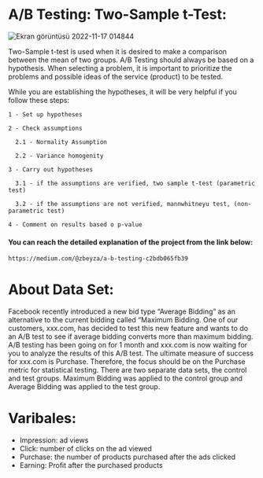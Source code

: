 # A/B Testing: Two-Sample t-Test:

![Ekran görüntüsü 2022-11-17 014844](https://user-images.githubusercontent.com/81737980/202545951-c01bc7c1-f637-4153-85f3-a2e7ecdd8d56.jpg)


Two-Sample t-test is used when it is desired to make a comparison between the mean of two groups. A/B Testing should always be based on a hypothesis. When selecting a problem, it is important to prioritize the problems and possible ideas of the service (product) to be tested.

While you are establishing the hypotheses, it will be very helpful if you follow these steps:

    1 - Set up hypotheses

    2 - Check assumptions

      2.1 - Normality Assumption
  
      2.2 - Variance homogenity
  
    3 - Carry out hypotheses

      3.1 - if the assumptions are verified, two sample t-test (parametric test)
  
      3.2 - if the assumptions are not verified, mannwhitneyu test, (non-parametric test)

    4 - Comment on results based o p-value

#### You can reach the detailed explanation of the project from the link below:
    https://medium.com/@zbeyza/a-b-testing-c2bdb065fb39

# About Data Set:
Facebook recently introduced a new bid type “Average Bidding” as an alternative to the current bidding called “Maximum Bidding. One of our customers, xxx.com, has decided to test this new feature and wants to do an A/B test to see if average bidding converts more than maximum bidding. A/B testing has been going on for 1 month and xxx.com is now waiting for you to analyze the results of this A/B test. The ultimate measure of success for xxx.com is Purchase. Therefore, the focus should be on the Purchase metric for statistical testing. There are two separate data sets, the control and test groups. Maximum Bidding was applied to the control group and Average Bidding was applied to the test group.

# Varibales:
- Impression: ad views
- Click: number of clicks on the ad viewed
- Purchase: the number of products purchased after the ads clicked
- Earning: Profit after the purchased products
